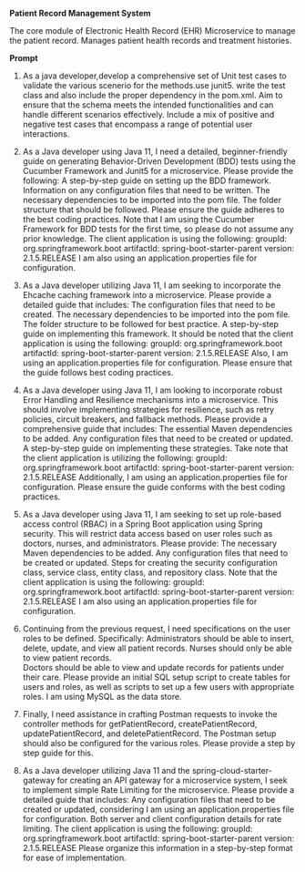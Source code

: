 **Patient Record Management System**

The core module of Electronic Health Record (EHR) Microservice to manage the patient record. Manages patient health records and treatment histories. 


**Prompt**

1. As a java developer,develop a comprehensive set of Unit test cases to validate the various scenerio for the methods.use junit5. write the test class and also include the proper dependency in the pom.xml.  Aim to ensure that the schema meets the intended functionalities and can handle different scenarios effectively. Include a mix of positive and negative test cases that encompass a range of potential user interactions.

2. As a Java developer using Java 11, I need a detailed, beginner-friendly guide on generating Behavior-Driven Development (BDD) tests using the Cucumber Framework and Junit5 for a microservice. Please provide the following:
  A step-by-step guide on setting up the BDD framework.
    Information on any configuration files that need to be written.
    The necessary dependencies to be imported into the pom file.
  The folder structure that should be followed.
  Please ensure the guide adheres to the best coding practices. Note that I am using the Cucumber Framework for BDD tests for the first time, so please do not assume any prior knowledge.
  The client application is using the following:
      groupId: org.springframework.boot
      artifactId: spring-boot-starter-parent
      version: 2.1.5.RELEASE
   I am also using an application.properties file for configuration.

3. As a Java developer utilizing Java 11, I am seeking to incorporate the Ehcache caching framework into a microservice. Please provide a detailed guide that includes:
  The configuration files that need to be created.
  The necessary dependencies to be imported into the pom file.
  The folder structure to be followed for best practice.
  A step-by-step guide on implementing this framework.  It should be noted that the client application is using the following:
      groupId: org.springframework.boot
      artifactId: spring-boot-starter-parent
      version: 2.1.5.RELEASE
  Also, I am using an application.properties file for configuration. Please ensure that the guide follows best coding practices.

4. As a Java developer using Java 11, I am looking to incorporate robust Error Handling and Resilience mechanisms into a microservice. This should involve implementing strategies for resilience, such as retry policies, circuit breakers, and fallback methods. Please provide a comprehensive guide that includes:
   The essential Maven dependencies to be added.
      Any configuration files that need to be created or updated.
      A step-by-step guide on implementing these strategies.
   Take note that the client application is utilizing the following:
      groupId: org.springframework.boot
      artifactId: spring-boot-starter-parent
      version: 2.1.5.RELEASE
  Additionally, I am using an application.properties file for configuration. Please ensure the guide conforms with the best coding practices.

5. As a Java developer using Java 11, I am seeking to set up role-based access control (RBAC) in a Spring Boot application using Spring security. This will restrict data access based on user roles such as doctors, nurses, and administrators. Please provide:
   The necessary Maven dependencies to be added.
   Any configuration files that need to be created or updated.
   Steps for creating the security configuration class, service class, entity class, and repository class.
   Note that the client application is using the following:
      groupId: org.springframework.boot
      artifactId: spring-boot-starter-parent
      version: 2.1.5.RELEASE
  I am also using an application.properties file for configuration.

6. Continuing from the previous request, I need specifications on the user roles to be defined. Specifically:
    Administrators should be able to insert, delete, update, and view all patient records.
    Nurses should only be able to view patient records.  
    Doctors should be able to view and update records for patients under their care.
  Please provide an initial SQL setup script to create tables for users and roles, as well as scripts to set up a few users with appropriate roles. I am using MySQL as the data store.

7. Finally, I need assistance in crafting Postman requests to invoke the controller methods for getPatientRecord, createPatientRecord, updatePatientRecord, and deletePatientRecord. The Postman setup should also be configured for the various roles. Please provide a step by step guide for this.

8. As a Java developer utilizing Java 11 and the spring-cloud-starter-gateway for creating an API gateway for a microservice system, I seek to implement simple Rate Limiting for the microservice. Please provide a detailed guide that includes:
Any configuration files that need to be created or updated, considering I am using an application.properties file for configuration.
Both server and client configuration details for rate limiting.
The client application is using the following:
groupId: org.springframework.boot
artifactId: spring-boot-starter-parent
version: 2.1.5.RELEASE
Please organize this information in a step-by-step format for ease of implementation.

   

 


